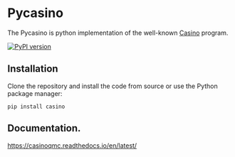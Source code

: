 # Pycasino

The Pycasino is python implementation of the well-known [Casino](https://vallico.net/casinoqmc/) program.

[![PyPI version](https://badge.fury.io/py/casino.svg)](https://badge.fury.io/py/casino)

## Installation

Clone the repository and install the code from source or use the Python package manager:

`pip install casino`

## Documentation.
https://casinoqmc.readthedocs.io/en/latest/
